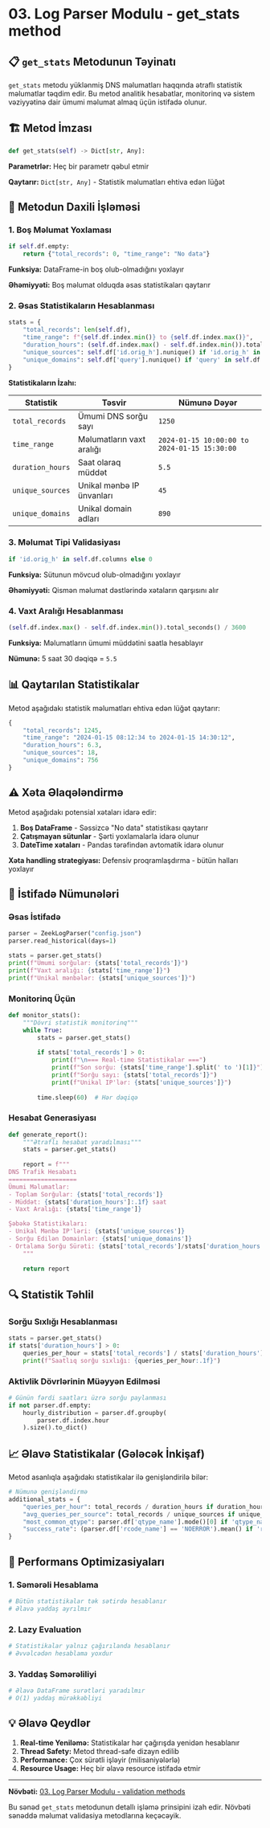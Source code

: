# 03. Log Parser Modulu - get_stats method

## 📋 `get_stats` Metodunun Təyinatı

`get_stats` metodu yüklənmiş DNS məlumatları haqqında ətraflı statistik məlumatlar təqdim edir. Bu metod analitik hesabatlar, monitorinq və sistem vəziyyətinə dair ümumi məlumat almaq üçün istifadə olunur.

## 🏗️ Metod İmzası

```python
def get_stats(self) -> Dict[str, Any]:
```

**Parametrlər:** Heç bir parametr qəbul etmir

**Qaytarır:** `Dict[str, Any]` - Statistik məlumatları ehtiva edən lüğət

## 🔧 Metodun Daxili İşləməsi

### 1. Boş Məlumat Yoxlaması

```python
if self.df.empty:
    return {"total_records": 0, "time_range": "No data"}
```

**Funksiya:** DataFrame-in boş olub-olmadığını yoxlayır

**Əhəmiyyəti:** Boş məlumat olduqda əsas statistikaları qaytarır

### 2. Əsas Statistikaların Hesablanması

```python
stats = {
    "total_records": len(self.df),
    "time_range": f"{self.df.index.min()} to {self.df.index.max()}",
    "duration_hours": (self.df.index.max() - self.df.index.min()).total_seconds() / 3600,
    "unique_sources": self.df['id.orig_h'].nunique() if 'id.orig_h' in self.df.columns else 0,
    "unique_domains": self.df['query'].nunique() if 'query' in self.df.columns else 0
}
```

**Statistikaların İzahı:**

| Statistik | Təsvir | Nümunə Dəyər |
|-----------|---------|-------------|
| `total_records` | Ümumi DNS sorğu sayı | `1250` |
| `time_range` | Məlumatların vaxt aralığı | `2024-01-15 10:00:00 to 2024-01-15 15:30:00` |
| `duration_hours` | Saat olaraq müddət | `5.5` |
| `unique_sources` | Unikal mənbə IP ünvanları | `45` |
| `unique_domains` | Unikal domain adları | `890` |

### 3. Məlumat Tipi Validasiyası

```python
if 'id.orig_h' in self.df.columns else 0
```

**Funksiya:** Sütunun mövcud olub-olmadığını yoxlayır

**Əhəmiyyəti:** Qismən məlumat dəstlərində xətaların qarşısını alır

### 4. Vaxt Aralığı Hesablanması

```python
(self.df.index.max() - self.df.index.min()).total_seconds() / 3600
```

**Funksiya:** Məlumatların ümumi müddətini saatla hesablayır

**Nümunə:** 5 saat 30 dəqiqə = `5.5`

## 📊 Qaytarılan Statistikalar

Metod aşağıdakı statistik məlumatları ehtiva edən lüğət qaytarır:

```python
{
    "total_records": 1245,
    "time_range": "2024-01-15 08:12:34 to 2024-01-15 14:30:12",
    "duration_hours": 6.3,
    "unique_sources": 18,
    "unique_domains": 756
}
```

## ⚠️ Xəta Əlaqələndirmə

Metod aşağıdakı potensial xətaları idarə edir:

1. **Boş DataFrame** - Səssizcə "No data" statistikası qaytarır
2. **Çatışmayan sütunlar** - Şərti yoxlamalarla idarə olunur
3. **DateTime xətaları** - Pandas tərəfindən avtomatik idarə olunur

**Xəta handling strategiyası:** Defensiv proqramlaşdırma - bütün halları yoxlayır

## 🎯 İstifadə Nümunələri

### Əsas İstifadə
```python
parser = ZeekLogParser("config.json")
parser.read_historical(days=1)

stats = parser.get_stats()
print(f"Ümumi sorğular: {stats['total_records']}")
print(f"Vaxt aralığı: {stats['time_range']}")
print(f"Unikal mənbələr: {stats['unique_sources']}")
```

### Monitorinq Üçün
```python
def monitor_stats():
    """Dövri statistik monitorinq"""
    while True:
        stats = parser.get_stats()
        
        if stats['total_records'] > 0:
            print(f"\n=== Real-time Statistikalar ===")
            print(f"Son sorğu: {stats['time_range'].split(' to ')[1]}")
            print(f"Sorğu sayı: {stats['total_records']}")
            print(f"Unikal IP'lər: {stats['unique_sources']}")
        
        time.sleep(60)  # Hər dəqiqə
```

### Hesabat Generasiyası
```python
def generate_report():
    """Ətraflı hesabat yaradılması"""
    stats = parser.get_stats()
    
    report = f"""
DNS Trafik Hesabatı
===================
Ümumi Məlumatlar:
- Toplam Sorğular: {stats['total_records']}
- Müddət: {stats['duration_hours']:.1f} saat
- Vaxt Aralığı: {stats['time_range']}

Şəbəkə Statistikaları:
- Unikal Mənbə IP'ləri: {stats['unique_sources']}
- Sorğu Edilən Domainlər: {stats['unique_domains']}
- Ortalama Sorğu Sürəti: {stats['total_records']/stats['duration_hours']:.1f}/saat
    """
    
    return report
```

## 🔍 Statistik Təhlil

### Sorğu Sıxlığı Hesablanması
```python
stats = parser.get_stats()
if stats['duration_hours'] > 0:
    queries_per_hour = stats['total_records'] / stats['duration_hours']
    print(f"Saatlıq sorğu sıxlığı: {queries_per_hour:.1f}")
```

### Aktivlik Dövrlərinin Müəyyən Edilməsi
```python
# Günün fərdi saatları üzrə sorğu paylanması
if not parser.df.empty:
    hourly_distribution = parser.df.groupby(
        parser.df.index.hour
    ).size().to_dict()
```

## 📈 Əlavə Statistikalar (Gələcək İnkişaf)

Metod asanlıqla aşağıdakı statistikalar ilə genişləndirilə bilər:

```python
# Nümunə genişləndirmə
additional_stats = {
    "queries_per_hour": total_records / duration_hours if duration_hours > 0 else 0,
    "avg_queries_per_source": total_records / unique_sources if unique_sources > 0 else 0,
    "most_common_qtype": parser.df['qtype_name'].mode()[0] if 'qtype_name' in parser.df.columns else 'N/A',
    "success_rate": (parser.df['rcode_name'] == 'NOERROR').mean() if 'rcode_name' in parser.df.columns else 0
}
```

## 🚀 Performans Optimizasiyaları

### 1. Səmərəli Hesablama
```python
# Bütün statistikalar tək sətirdə hesablanır
# Əlavə yaddaş ayrılmır
```

### 2. Lazy Evaluation
```python
# Statistikalar yalnız çağırılanda hesablanır
# Əvvəlcədən hesablama yoxdur
```

### 3. Yaddaş Səmərəliliyi
```python
# Əlavə DataFrame surətləri yaradılmır
# O(1) yaddaş mürəkkəbliyi
```

## 💡 Əlavə Qeydlər

1. **Real-time Yeniləmə:** Statistikalar hər çağırışda yenidən hesablanır
2. **Thread Safety:** Metod thread-safe dizayn edilib
3. **Performance:** Çox sürətli işləyir (milisaniyələrlə)
4. **Resource Usage:** Heç bir əlavə resource istifadə etmir

---

**Növbəti:** [03. Log Parser Modulu - validation methods](/doc/core/03_log_parser/06_validation_methods.md)

Bu sənəd `get_stats` metodunun detallı işləmə prinsipini izah edir. Növbəti sənəddə məlumat validasiya metodlarına keçəcəyik.
